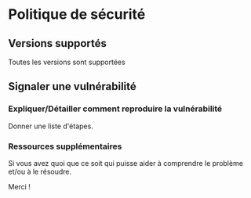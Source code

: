 # Politique de sécurité

## Versions supportés

Toutes les versions sont supportées

## Signaler une vulnérabilité

### Expliquer/Détailler comment reproduire la vulnérabilité

Donner une liste d'étapes.

### Ressources supplémentaires

Si vous avez quoi que ce soit qui puisse aider à comprendre
le problème et/ou à le résoudre.

Merci !
